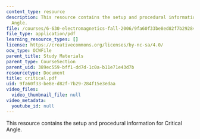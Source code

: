 ```yaml
---
content_type: resource
description: This resource contains the setup and procedural information for Critical
  Angle.
file: /courses/6-630-electromagnetics-fall-2006/9fa60f33be8ed82f7b29284f15e3edaa_critical.pdf
file_type: application/pdf
learning_resource_types: []
license: https://creativecommons.org/licenses/by-nc-sa/4.0/
ocw_type: OCWFile
parent_title: Study Materials
parent_type: CourseSection
parent_uid: 389ec559-bff1-dd7d-1c0a-b11e71e43d7b
resourcetype: Document
title: critical.pdf
uid: 9fa60f33-be8e-d82f-7b29-284f15e3edaa
video_files:
  video_thumbnail_file: null
video_metadata:
  youtube_id: null
---
```

This resource contains the setup and procedural information for Critical Angle.